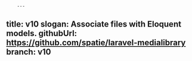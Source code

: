         ---
title: v10
slogan: Associate files with Eloquent models.
githubUrl: https://github.com/spatie/laravel-medialibrary
branch: v10
---
